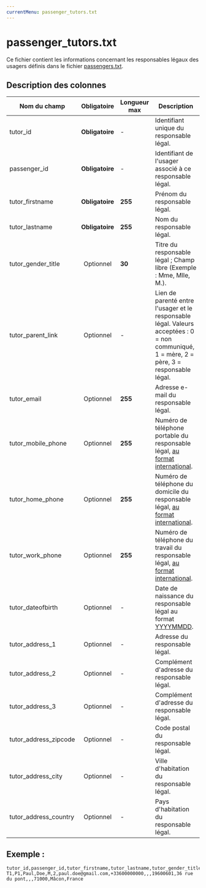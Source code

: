 ```yaml
---
currentMenu: passenger_tutors.txt
---
```


# passenger_tutors.txt

Ce fichier contient les informations concernant les responsables légaux des usagers définis dans le fichier [passengers.txt](passengers.txt.html).

## Description des colonnes

| Nom du champ             |  Obligatoire     |  Longueur max |  Description |
|---------------------------|:----------------:|------|--------------|
| tutor_id              |  **Obligatoire**   |   -  | Identifiant unique du responsable légal. |
| passenger_id          |  **Obligatoire**   |   -  | Identifiant de l'usager associé à ce responsable légal. |
| tutor_firstname       |  **Obligatoire**   |  **255** | Prénom du responsable légal. |
| tutor_lastname        |  **Obligatoire**   |  **255** | Nom du responsable légal. |
| tutor_gender_title    |  Optionnel   |  **30**  | Titre du responsable légal ; Champ libre (Exemple : Mme, Mlle, M.).|
| tutor_parent_link     |  Optionnel   |   -  | Lien de parenté entre l'usager et le responsable légal. Valeurs acceptées :  0 = non communiqué, 1 = mère, 2 = père, 3 = responsable légal.|
| tutor_email           |  Optionnel   |  **255** | Adresse e-mail du responsable légal.|
| tutor_mobile_phone    |  Optionnel   |  **255** | Numéro de téléphone portable du responsable légal, [au format international](types.html).|
| tutor_home_phone      |  Optionnel   |  **255** | Numéro de téléphone du domicile du responsable légal, [au format international](types.html).|
| tutor_work_phone      |  Optionnel   |  **255** | Numéro de téléphone du travail du responsable légal, [au format international](types.html).|
| tutor_dateofbirth     |  Optionnel   |   -  | Date de naissance du responsable légal au format [YYYYMMDD](types.html#Dates). |
| tutor_address_1       |  Optionnel   |   -  | Adresse du responsable légal. |
| tutor_address_2       |  Optionnel   |   -  | Complément d'adresse du responsable légal. |
| tutor_address_3       |  Optionnel   |   -  | Complément d'adresse du responsable légal. |
| tutor_address_zipcode |  Optionnel   |   -  | Code postal du responsable légal. |
| tutor_address_city    |  Optionnel   |   -  | Ville d'habitation du responsable légal. |
| tutor_address_country |  Optionnel   |   -  | Pays d'habitation du responsable légal. |

## Exemple :
```
tutor_id,passenger_id,tutor_firstname,tutor_lastname,tutor_gender_title,tutor_parent_link,tutor_email,tutor_mobile_phone,tutor_home_phone,tutor_work_phone,tutor_dateofbirth,tutor_address_1,tutor_address_2,tutor_address_3,tutor_address_zipcode,tutor_address_city,tutor_address_country
T1,P1,Paul,Doe,M,2,paul.doe@gmail.com,+33600000000,,,19600601,36 rue du pont,,,71000,Mâcon,France
```
